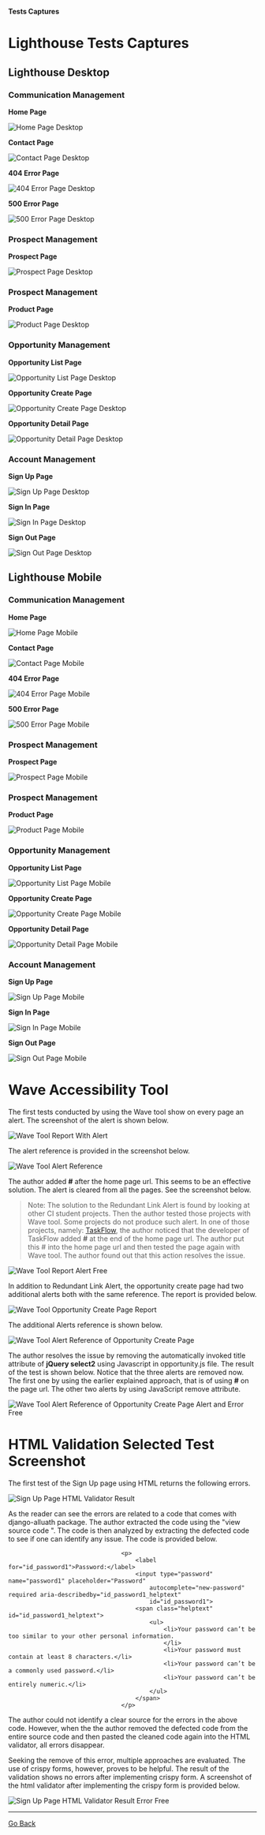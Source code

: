 **Tests Captures**

# Lighthouse Tests Captures

## Lighthouse Desktop

### Communication Management

**Home Page**

![Home Page Desktop](docs/tests/home_lighthouse_lg.png)

**Contact Page**

![Contact Page Desktop](docs/tests/contact_lighthouse_lg.png)

**404 Error Page**

![404 Error Page Desktop](docs/tests/404_lighthouse_lg.png)

**500 Error Page**

![500 Error Page Desktop](docs/tests/500_lighthouse_lg.png)

### Prospect Management 

**Prospect Page**

![Prospect Page Desktop](docs/tests/prospect_lighthouse_lg.png)

### Prospect Management

**Product Page**

![Product Page Desktop](docs/tests/product_lighthouse_lg.png)

### Opportunity Management 

**Opportunity List Page**

![Opportunity List Page Desktop](docs/tests/opportunity_lighthouse_lg.png)

**Opportunity Create Page**

![Opportunity Create Page Desktop](docs/tests/opportunity_lighthouse_create_lg.png)

**Opportunity Detail Page**

![Opportunity Detail Page Desktop](docs/tests/opportunity_lighthouse_detail_lg.png)

### Account Management

**Sign Up Page**

![Sign Up Page Desktop](docs/tests/signup_lighthouse_lg.png)

**Sign In Page**

![Sign In Page Desktop](docs/tests/signin_lighthouse_lg.png)

**Sign Out Page**

![Sign Out Page Desktop](docs/tests/signout_lighthouse_lg.png)


## Lighthouse Mobile

### Communication Management

**Home Page**

![Home Page Mobile ](docs/tests/home_lighthouse_sm.png)

**Contact Page**

![Contact Page Mobile](docs/tests/contact_lighthouse_sm.png)

**404 Error Page**

![404 Error Page Mobile](docs/tests/404_lighthouse_sm.png)

**500 Error Page**

![500 Error Page Mobile](docs/tests/500_lighthouse_sm.png)

### Prospect Management 

**Prospect Page**

![Prospect Page Mobile](docs/tests/prospect_lighthouse_sm.png)

### Prospect Management

**Product Page**

![Product Page Mobile](docs/tests/product_lighthouse_sm.png)

### Opportunity Management 

**Opportunity List Page**

![Opportunity List Page Mobile](docs/tests/opportunity_lighthouse_sm.png)

**Opportunity Create Page**

![Opportunity Create Page Mobile](docs/tests/opportunity_lighthouse_create_sm.png)

**Opportunity Detail Page**

![Opportunity Detail Page Mobile](docs/tests/opportunity_lighthouse_detail_sm.png)

### Account Management

**Sign Up Page**

![Sign Up Page Mobile](docs/tests/signup_lighthouse_sm.png)

**Sign In Page**

![Sign In Page Mobile](docs/tests/signin_lighthouse_sm.png)

**Sign Out Page**

![Sign Out Page Mobile](docs/tests/signout_lighthouse_sm.png)

# Wave Accessibility Tool

The first tests conducted by using the Wave tool show on every page an alert. The screenshot of the alert is shown below.

![Wave Tool Report With Alert](docs/tests/wave_every_page.png)

The alert reference is provided in the screenshot below.

![Wave Tool Alert Reference](docs/tests/wave_alert_explanation.png)

The author added **#** after the home page url. This seems to be an effective solution. The alert is cleared from all the pages. See the screenshot below.

> Note: The solution to the Redundant Link Alert  is found by looking at other CI student projects. Then the author tested those projects with Wave tool. Some projects do not produce such alert. In one of those projects, namely: [TaskFlow](https://github.com/leonp84/code-institute-project-4?tab=readme-ov-file), the author noticed that the developer of TaskFlow added **#** at the end of the home page url. The author put this # into the home page url and then tested the page again with Wave tool. The author found out that this action resolves the issue.

![Wave Tool Report Alert Free](docs/tests/wave_every_page_alert_error_free.png)

In addition to Redundant Link Alert, the opportunity create page had two additional alerts both with the same reference. The report is provided below.

![Wave Tool Opportunity Create Page Report](docs/tests/wave_opportunity_create.png)

The additional Alerts reference is shown below.

![Wave Tool Alert Reference of Opportunity Create Page](docs/tests/wave_opportunity_create_alert_explanation.png)

The author resolves the issue by removing the automatically invoked title attribute of **jQuery select2** using Javascript in opportunity.js file. The result of the test is shown below. Notice that the three alerts are removed now. The first one by using the earlier explained approach, that is of using **#** on the page url. The other two alerts by using JavaScript remove attribute.

![Wave Tool Alert Reference of Opportunity Create Page Alert and Error Free](docs/tests/wave_every_page_alert_error_free.png)


# HTML Validation Selected Test Screenshot

The first test of the Sign Up page using HTML returns the following errors.

![Sign Up Page HTML Validator Result](docs/tests/signup_page_html_validator.png)

As the reader can see the errors are related to a code that comes with django-alluath package. The author extracted the code using the "view source code ". The code is then analyzed by extracting the defected code to see if one can identify any issue. The code is provided below.

```
                                <p>
                                    <label for="id_password1">Password:</label>
                                    <input type="password" name="password1" placeholder="Password"
                                        autocomplete="new-password" required aria-describedby="id_password1_helptext"
                                        id="id_password1">
                                    <span class="helptext" id="id_password1_helptext">
                                        <ul>
                                            <li>Your password can’t be too similar to your other personal information.
                                            </li>
                                            <li>Your password must contain at least 8 characters.</li>
                                            <li>Your password can’t be a commonly used password.</li>
                                            <li>Your password can’t be entirely numeric.</li>
                                        </ul>
                                    </span>
                                </p> 

```

The author could not identify a clear source for the errors in the above code. However, when the the author removed the defected code from the entire source code and then pasted the cleaned code again into the HTML validator, all errors disappear.

Seeking the remove of this error, multiple approaches are evaluated. The use of crispy forms, however, proves to be helpful. The result of the validation shows no errors after implementing crispy form. A screenshot of the html validator after implementing the crispy form is provided below.

![Sign Up Page HTML Validator Result Error Free ](docs/tests/signup_page_html_validator_error_free.png)

---
[Go Back](README.md)